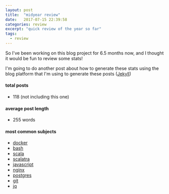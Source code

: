 ```yaml
---
layout: post
title:  "midyear review"
date:   2017-07-15 22:39:58
categories: review
excerpt: "quick review of the year so far"
tags:
  - review
---
```


So I've been working on this blog project for 6.5 months now, and I thought it would be fun to review some stats!

I'm going to do another post about how to generate these stats using the blog platform that I'm using to generate these posts ([Jekyll](https://jekyllrb.com/))

#### total posts
* 118 (not including this one)

#### average post length
* 255 words

#### most common subjects
* [docker](/search?term=docker)
* [bash](/search?term=bash)
* [scala](/search?term=scala)
* [scalatra](/search?term=scalatra)
* [javascript](/search?term=javascript)
* [nginx](/search?term=nginx)
* [postgres](/search?term=postgres)
* [git](/search?term=git)
* [jq](/search?term=jq)
